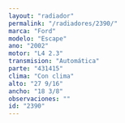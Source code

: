 ```yaml
---
layout: "radiador"
permalink: "/radiadores/2390/"
marca: "Ford"
modelo: "Escape"
ano: "2002"
motor: "L4 2.3"
transmision: "Automática"
parte: "431415"
clima: "Con clima"
alto: "27 9/16"
ancho: "18 3/8"
observaciones: ""
id: "2390"
---
```


